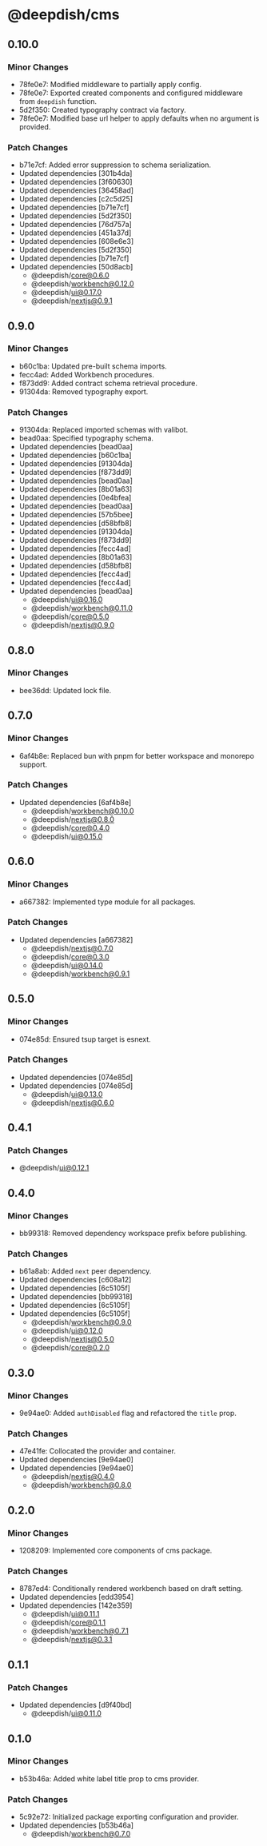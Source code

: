 # @deepdish/cms

## 0.10.0

### Minor Changes

- 78fe0e7: Modified middleware to partially apply config.
- 78fe0e7: Exported created components and configured middleware from `deepdish` function.
- 5d2f350: Created typography contract via factory.
- 78fe0e7: Modified base url helper to apply defaults when no argument is provided.

### Patch Changes

- b71e7cf: Added error suppression to schema serialization.
- Updated dependencies [301b4da]
- Updated dependencies [3f60630]
- Updated dependencies [36458ad]
- Updated dependencies [c2c5d25]
- Updated dependencies [b71e7cf]
- Updated dependencies [5d2f350]
- Updated dependencies [76d757a]
- Updated dependencies [451a37d]
- Updated dependencies [608e6e3]
- Updated dependencies [5d2f350]
- Updated dependencies [b71e7cf]
- Updated dependencies [50d8acb]
  - @deepdish/core@0.6.0
  - @deepdish/workbench@0.12.0
  - @deepdish/ui@0.17.0
  - @deepdish/nextjs@0.9.1

## 0.9.0

### Minor Changes

- b60c1ba: Updated pre-built schema imports.
- fecc4ad: Added Workbench procedures.
- f873dd9: Added contract schema retrieval procedure.
- 91304da: Removed typography export.

### Patch Changes

- 91304da: Replaced imported schemas with valibot.
- bead0aa: Specified typography schema.
- Updated dependencies [bead0aa]
- Updated dependencies [b60c1ba]
- Updated dependencies [91304da]
- Updated dependencies [f873dd9]
- Updated dependencies [bead0aa]
- Updated dependencies [8b01a63]
- Updated dependencies [0e4bfea]
- Updated dependencies [bead0aa]
- Updated dependencies [57b5bee]
- Updated dependencies [d58bfb8]
- Updated dependencies [91304da]
- Updated dependencies [f873dd9]
- Updated dependencies [fecc4ad]
- Updated dependencies [8b01a63]
- Updated dependencies [d58bfb8]
- Updated dependencies [fecc4ad]
- Updated dependencies [fecc4ad]
- Updated dependencies [bead0aa]
  - @deepdish/ui@0.16.0
  - @deepdish/workbench@0.11.0
  - @deepdish/core@0.5.0
  - @deepdish/nextjs@0.9.0

## 0.8.0

### Minor Changes

- bee36dd: Updated lock file.

## 0.7.0

### Minor Changes

- 6af4b8e: Replaced bun with pnpm for better workspace and monorepo support.

### Patch Changes

- Updated dependencies [6af4b8e]
  - @deepdish/workbench@0.10.0
  - @deepdish/nextjs@0.8.0
  - @deepdish/core@0.4.0
  - @deepdish/ui@0.15.0

## 0.6.0

### Minor Changes

- a667382: Implemented type module for all packages.

### Patch Changes

- Updated dependencies [a667382]
  - @deepdish/nextjs@0.7.0
  - @deepdish/core@0.3.0
  - @deepdish/ui@0.14.0
  - @deepdish/workbench@0.9.1

## 0.5.0

### Minor Changes

- 074e85d: Ensured tsup target is esnext.

### Patch Changes

- Updated dependencies [074e85d]
- Updated dependencies [074e85d]
  - @deepdish/ui@0.13.0
  - @deepdish/nextjs@0.6.0

## 0.4.1

### Patch Changes

- @deepdish/ui@0.12.1

## 0.4.0

### Minor Changes

- bb99318: Removed dependency workspace prefix before publishing.

### Patch Changes

- b61a8ab: Added `next` peer dependency.
- Updated dependencies [c608a12]
- Updated dependencies [6c5105f]
- Updated dependencies [bb99318]
- Updated dependencies [6c5105f]
- Updated dependencies [6c5105f]
  - @deepdish/workbench@0.9.0
  - @deepdish/ui@0.12.0
  - @deepdish/nextjs@0.5.0
  - @deepdish/core@0.2.0

## 0.3.0

### Minor Changes

- 9e94ae0: Added `authDisabled` flag and refactored the `title` prop.

### Patch Changes

- 47e41fe: Collocated the provider and container.
- Updated dependencies [9e94ae0]
- Updated dependencies [9e94ae0]
  - @deepdish/nextjs@0.4.0
  - @deepdish/workbench@0.8.0

## 0.2.0

### Minor Changes

- 1208209: Implemented core components of cms package.

### Patch Changes

- 8787ed4: Conditionally rendered workbench based on draft setting.
- Updated dependencies [edd3954]
- Updated dependencies [142e359]
  - @deepdish/ui@0.11.1
  - @deepdish/core@0.1.1
  - @deepdish/workbench@0.7.1
  - @deepdish/nextjs@0.3.1

## 0.1.1

### Patch Changes

- Updated dependencies [d9f40bd]
  - @deepdish/ui@0.11.0

## 0.1.0

### Minor Changes

- b53b46a: Added white label title prop to cms provider.

### Patch Changes

- 5c92e72: Initialized package exporting configuration and provider.
- Updated dependencies [b53b46a]
  - @deepdish/workbench@0.7.0
